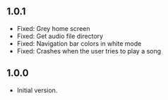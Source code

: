 ## 1.0.1

- Fixed: Grey home screen
- Fixed: Get audio file directory 
- Fixed: Navigation bar colors in white mode
- Fixed: Crashes when the user tries to play a song

## 1.0.0

- Initial version.
